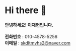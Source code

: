 Hi there 👋
===
**안녕하세요! 이재현입니다.**
<br/>
<br/>
**전화번호** : 010-4578-5256
<br/>
**이메일** : skdltmvhs2@naver.com
